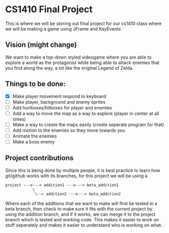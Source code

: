 # CS1410 Final Project
This is where we will be storing out final project for our cs1410 class where we will be making a game using JFrame and KeyEvents.

## Vision (might change)
We want to make a top-down styled videogame where you are able to explore a world as the protagonist while being able to attack enemies that you find along the way, a lot like the original Legend of Zelda.
## Things to be done:
- [x] Make player movement respond to keyboard
- [ ] Make player, background and enemy sprites
- [ ] Add hurtboxes/hitboxes for player and enemies
- [ ] Add a way to move the map as a way to explore (player in center at all times)
- [ ] Make a way to create the maps easily (create seperate program for that)
- [ ] Add motion to the enemies so they move towards you
- [ ] Animate the enemies
- [ ] Make a boss enemy

## Project contributions
Since this is being done by multiple people, it is best practice to learn how git/github works with its branches, for this project we will be using a

```
project ---o---> addition1 ---o---> beta_addition1
            \
             \--> addition2 ---o---> beta_addition2

```

Where each of the additions that we want to make will first be tested in a beta branch, then check to make sure it fits with the current project by using the addition branch, and if it works, we can merge it to the project branch which is tested and working code. This makes it easier to work on stuff seperately and makes it easier to understand who is working on what.
